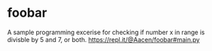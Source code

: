 # foobar
A sample programming excerise for checking if number x in range is divisble by 5 and 7, or both.
https://repl.it/@Aacen/foobar#main.py
